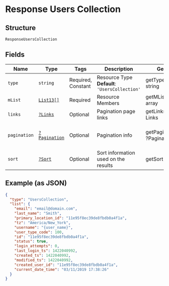 
# Response Users Collection

## Structure

`ResponseUsersCollection`

## Fields

| Name | Type | Tags | Description | Getter | Setter |
|  --- | --- | --- | --- | --- | --- |
| `type` | `string` | Required, Constant | Resource Type<br>**Default**: `'UsersCollection'` | getType(): string | setType(string type): void |
| `mList` | [`List13[]`](../../doc/models/list-13.md) | Required | Resource Members | getMList(): array | setMList(array mList): void |
| `links` | [`?Links`](../../doc/models/links.md) | Optional | Pagination page links | getLinks(): ?Links | setLinks(?Links links): void |
| `pagination` | [`?Pagination`](../../doc/models/pagination.md) | Optional | Pagination info | getPagination(): ?Pagination | setPagination(?Pagination pagination): void |
| `sort` | [`?Sort`](../../doc/models/sort.md) | Optional | Sort information used on the results | getSort(): ?Sort | setSort(?Sort sort): void |

## Example (as JSON)

```json
{
  "type": "UsersCollection",
  "list": {
    "email": "email@domain.com",
    "last_name": "Smith",
    "primary_location_id": "11e95f8ec39de8fbdb0a4f1a",
    "tz": "America/New_York",
    "username": "{user_name}",
    "user_type_code": 100,
    "id": "11e95f8ec39de8fbdb0a4f1a",
    "status": true,
    "login_attempts": 0,
    "last_login_ts": 1422040992,
    "created_ts": 1422040992,
    "modified_ts": 1422040992,
    "created_user_id": "11e95f8ec39de8fbdb0a4f1a",
    "current_date_time": "03/11/2019 17:38:26"
  }
}
```


